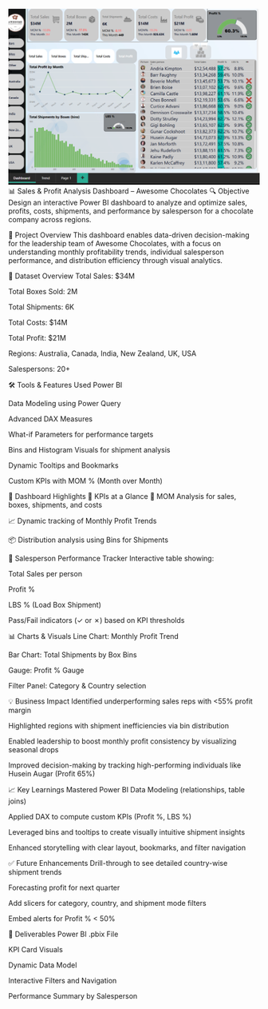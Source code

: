 ![image url](https://github.com/Hemanth050/Sales-Profit-Analysis-Dashboard-Awesome-Chocolates/blob/07afa0ed32ca034f07594fb2974ee22540ca0cc9/Awesome%20Chocolate/Dashboard.png)
📊 Sales & Profit Analysis Dashboard – Awesome Chocolates
🔍 Objective
Design an interactive Power BI dashboard to analyze and optimize sales, profits, costs, shipments, and performance by salesperson for a chocolate company across regions.

🏢 Project Overview
This dashboard enables data-driven decision-making for the leadership team of Awesome Chocolates, with a focus on understanding monthly profitability trends, individual salesperson performance, and distribution efficiency through visual analytics.

📁 Dataset Overview
Total Sales: $34M

Total Boxes Sold: 2M

Total Shipments: 6K

Total Costs: $14M

Total Profit: $21M

Regions: Australia, Canada, India, New Zealand, UK, USA

Salespersons: 20+

🛠 Tools & Features Used
Power BI

Data Modeling using Power Query

Advanced DAX Measures

What-if Parameters for performance targets

Bins and Histogram Visuals for shipment analysis

Dynamic Tooltips and Bookmarks

Custom KPIs with MOM % (Month over Month)

📌 Dashboard Highlights
📌 KPIs at a Glance
🚚 MOM Analysis for sales, boxes, shipments, and costs

📈 Dynamic tracking of Monthly Profit Trends

📦 Distribution analysis using Bins for Shipments

👤 Salesperson Performance Tracker
Interactive table showing:

Total Sales per person

Profit %

LBS % (Load Box Shipment)

Pass/Fail indicators (✓ or ✗) based on KPI thresholds

📊 Charts & Visuals
Line Chart: Monthly Profit Trend

Bar Chart: Total Shipments by Box Bins

Gauge: Profit % Gauge

Filter Panel: Category & Country selection

💡 Business Impact
Identified underperforming sales reps with <55% profit margin

Highlighted regions with shipment inefficiencies via bin distribution

Enabled leadership to boost monthly profit consistency by visualizing seasonal drops

Improved decision-making by tracking high-performing individuals like Husein Augar (Profit 65%)

📈 Key Learnings
Mastered Power BI Data Modeling (relationships, table joins)

Applied DAX to compute custom KPIs (Profit %, LBS %)

Leveraged bins and tooltips to create visually intuitive shipment insights

Enhanced storytelling with clear layout, bookmarks, and filter navigation

✅ Future Enhancements
Drill-through to see detailed country-wise shipment trends

Forecasting profit for next quarter

Add slicers for category, country, and shipment mode filters

Embed alerts for Profit % < 50%

📎 Deliverables
Power BI .pbix File

KPI Card Visuals

Dynamic Data Model

Interactive Filters and Navigation

Performance Summary by Salesperson


